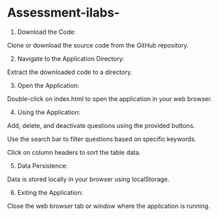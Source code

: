 # Assessment-ilabs-

1. Download the Code:
   
  Clone or download the source code from the GitHub repository.

2. Navigate to the Application Directory:
   
  Extract the downloaded code to a directory.

3. Open the Application:
   
  Double-click on index.html to open the application in your web browser.

4. Using the Application:
   
  Add, delete, and deactivate questions using the provided buttons.
  
  Use the search bar to filter questions based on specific keywords.
  
  Click on column headers to sort the table data.

5. Data Persistence:
   
  Data is stored locally in your browser using localStorage.

6. Exiting the Application:
    
  Close the web browser tab or window where the application is running.
